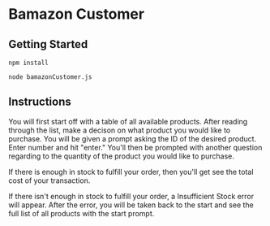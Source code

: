 # Bamazon Customer

## Getting Started

`npm install`

`node bamazonCustomer.js`

## Instructions
You will first start off with a table of all available products. After reading through the list, make a decison on what product you would like to purchase. You will be given a prompt asking the ID of the desired product. Enter number and hit "enter." You'll then be prompted with another question regarding to the quantity of the product you would like to purchase.

If there is enough in stock to fulfill your order, then you'll get see the total cost of your transaction.

If there isn't enough in stock to fulfill your order, a Insufficient Stock error will appear. After the error, you will be taken back to the start and see the full list of all products with the start prompt. 



